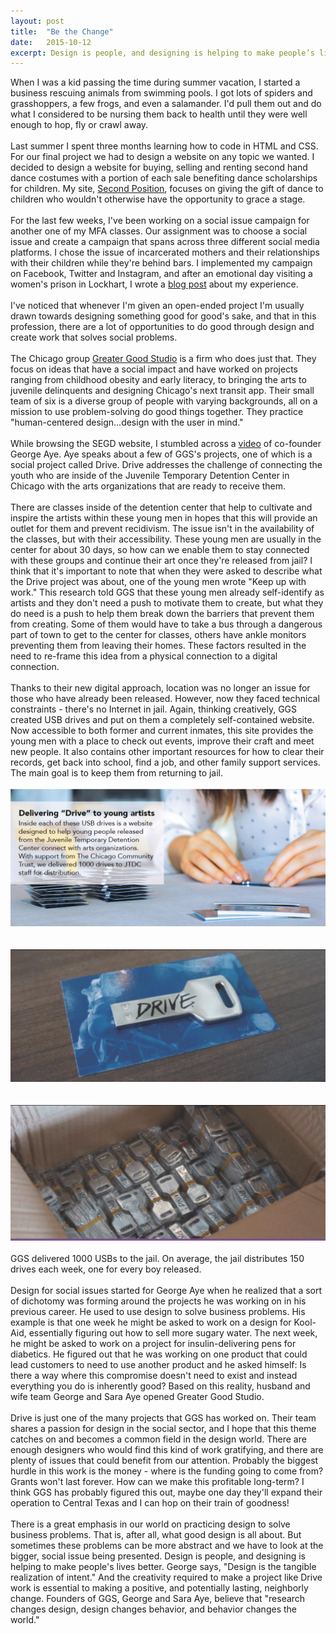 ```yaml
---
layout: post
title:  "Be the Change"
date:   2015-10-12
excerpt: Design is people, and designing is helping to make people’s lives better.
---
```


When I was a kid passing the time during summer vacation, I started a business rescuing animals from swimming pools. I got lots of spiders and grasshoppers, a few frogs, and even a salamander. I'd pull them out and do what I considered to be nursing them back to health until they were well enough to hop, fly or crawl away.  
<br>
Last summer I spent three months learning how to code in HTML and CSS. For our final project we had to design a website on any topic we wanted. I decided to design a website for buying, selling and renting second hand dance costumes with a portion of each sale benefiting dance scholarships for children. My site, [Second Position](http://stclair.design/second-position/), focuses on giving the gift of dance to children who wouldn't otherwise have the opportunity to grace a stage.  
<br>
For the last few weeks, I've been working on a social issue campaign for another one of my MFA classes. Our assignment was to choose a social issue and create a campaign that spans across three different social media platforms. I chose the issue of incarcerated mothers and their relationships with their children while they're behind bars. I implemented my campaign on Facebook, Twitter and Instagram, and after an emotional day visiting a women's prison in Lockhart, I wrote a [blog post](http://stclair.design/2015/10/04/i-feel-important.html) about my experience.  
<br>
I've noticed that whenever I'm given an open-ended project I'm usually drawn towards designing something good for good's sake, and that in this profession, there are a lot of opportunities to do good through design and create work that solves social problems.  
<br>
The Chicago group [Greater Good Studio](http://www.greatergoodstudio.com/) is a firm who does just that. They focus on ideas that have a social impact and have worked on projects ranging from childhood obesity and early literacy, to bringing the arts to juvenile delinquents and designing Chicago's next transit app. Their small team of six is a diverse group of people with varying backgrounds, all on a mission to use problem-solving do good things together. They practice "human-centered design...design with the user in mind."   
<br>
While browsing the SEGD website, I stumbled across a [video](https://segd.org/george-aye-design-social-change) of co-founder George Aye. Aye speaks about a few of GGS's projects, one of which is a social project called Drive. Drive addresses the challenge of connecting the youth who are inside of the Juvenile Temporary Detention Center in Chicago with the arts organizations that are ready to receive them.  
<br>
There are classes inside of the detention center that help to cultivate and inspire the artists within these young men in hopes that this will provide an outlet for them and prevent recidivism. The issue isn't in the availability of the classes, but with their accessibility. These young men are usually in the center for about 30 days, so how can we enable them to stay connected with these groups and continue their art once they're released from jail? I think that it's important to note that when they were asked to describe what the Drive project was about, one of the young men wrote "Keep up with work." This research told GGS that these young men already self-identify as artists and they don't need a push to motivate them to create, but what they do need is a push to help them break down the barriers that prevent them from creating. Some of them would have to take a bus through a dangerous part of town to get to the center for classes, others have ankle monitors preventing them from leaving their homes. These factors resulted in the need to re-frame this idea from a physical connection to a digital connection.  
<br>
Thanks to their new digital approach, location was no longer an issue for those who have already been released. However, now they faced technical constraints - there's no Internet in jail. Again, thinking creatively, GGS created USB drives and put on them a completely self-contained website. Now accessible to both former and current inmates, this site provides the young men with a place to check out events, improve their craft and meet new people. It also contains other important resources for how to clear their records, get back into school, find a job, and other family support services. The main goal is to keep them from returning to jail.  
<br>
![image](/images/drive.jpg)  
<br>
<br>
![image](/images/drive-2.jpg)  
<br>
<br>
![image](/images/drive-3.jpg)  
<br>
GGS delivered 1000 USBs to the jail. On average, the jail distributes 150 drives each week, one for every boy released.  
<br>
Design for social issues started for George Aye when he realized that a sort of dichotomy was forming around the projects he was working on in his previous career. He used to use design to solve business problems. His example is that one week he might be asked to work on a design for Kool-Aid, essentially figuring out how to sell more sugary water. The next week, he might be asked to work on a project for insulin-delivering pens for diabetics. He figured out that he was working on one product that could lead customers to need to use another product and he asked himself: Is there a way where this compromise doesn't need to exist and instead everything you do is inherently good? Based on this reality, husband and wife team George and Sara Aye opened Greater Good Studio.  
<br>
Drive is just one of the many projects that GGS has worked on. Their team shares a passion for design in the social sector, and I hope that this theme catches on and becomes a common field in the design world. There are enough designers who would find this kind of work gratifying, and there are plenty of issues that could benefit from our attention. Probably the biggest hurdle in this work is the money - where is the funding going to come from? Grants won't last forever. How can we make this profitable long-term? I think GGS has probably figured this out, maybe one day they'll expand their operation to Central Texas and I can hop on their train of goodness!  
<br>
There is a great emphasis in our world on practicing design to solve business problems. That is, after all, what good design is all about. But sometimes these problems can be more abstract and we have to look at the bigger, social issue being presented. Design is people, and designing is helping to make people's lives better. George says, "Design is the tangible realization of intent." And the creativity required to make a project like Drive work is essential to making a positive, and potentially lasting, neighborly change. Founders of GGS, George and Sara Aye, believe that "research changes design, design changes behavior, and behavior changes the world."
<br>






